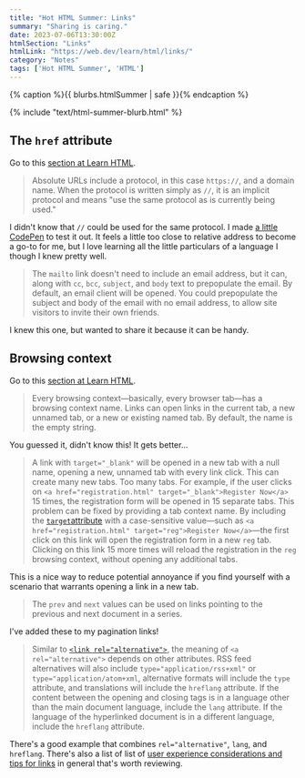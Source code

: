 ```yaml
---
title: "Hot HTML Summer: Links"
summary: "Sharing is caring."
date: 2023-07-06T13:30:00Z
htmlSection: "Links"
htmlLink: "https://web.dev/learn/html/links/"
category: "Notes"
tags: ['Hot HTML Summer', 'HTML']
---
```

{% caption %}{{ blurbs.htmlSummer | safe }}{% endcaption %}

{% include "text/html-summer-blurb.html" %}

## The `href` attribute

Go to this [section at Learn HTML](https://web.dev/learn/html/links/#the-href-attribute).

> Absolute URLs include a protocol, in this case `https://`, and a domain name. When the protocol is written simply as `//`, it is an implicit protocol and means "use the same protocol as is currently being used."

I didn't know that `//` could be used for the same protocol. I made [a little CodePen](https://codepen.io/superterrific/pen/RwqgPwQ) to test it out. It feels a little too close to relative address to become a go-to for me, but I love learning all the little particulars of a language I though I knew pretty well.

> The `mailto` link doesn't need to include an email address, but it can, along with `cc`, `bcc`, `subject`, and `body` text to prepopulate the email. By default, an email client will be opened. You could prepopulate the subject and body of the email with no email address, to allow site visitors to invite their own friends.

I knew this one, but wanted to share it because it can be handy.

## Browsing context

Go to this [section at Learn HTML](https://web.dev/learn/html/links/#browsing-context).

> Every browsing context—basically, every browser tab—has a browsing context name. Links can open links in the current tab, a new unnamed tab, or a new or existing named tab. By default, the name is the empty string.

You guessed it, didn't know this! It gets better...

> A link with `target="_blank"` will be opened in a new tab with a null name, opening a new, unnamed tab with every link click. This can create many new tabs. Too many tabs. For example, if the user clicks on `<a href="registration.html" target="_blank">Register Now</a>` 15 times, the registration form will be opened in 15 separate tabs. This problem can be fixed by providing a tab context name. By including the [`target`attribute](https://html.spec.whatwg.org/#browsing-context-names) with a case-sensitive value—such as `<a href="registration.html" target="reg">Register Now</a>`—the first click on this link will open the registration form in a new `reg` tab. Clicking on this link 15 more times will reload the registration in the `reg` browsing context, without opening any additional tabs.

This is a nice way to reduce potential annoyance if you find yourself with a scenario that warrants opening a link in a new tab.

> The `prev` and `next` values can be used on links pointing to the previous and next document in a series.

I've added these to my pagination links!

> Similar to [`<link rel="alternative">`](https://web.dev/learn/html/document-structure/#alternate-versions-of-the-site), the meaning of `<a rel="alternative">` depends on other attributes. RSS feed alternatives will also include `type="application/rss+xml"` or `type="application/atom+xml`, alternative formats will include the `type` attribute, and translations will include the `hreflang` attribute. If the content between the opening and closing tags is in a language other than the main document language, include the `lang` attribute. If the language of the hyperlinked document is in a different language, include the `hreflang` attribute.

There's a good example that combines `rel="alternative"`, `lang`, and `hreflang`. There's also a list of list of [user experience considerations and tips for links](https://web.dev/learn/html/links/#user-experience-tips) in general that's worth reviewing.


